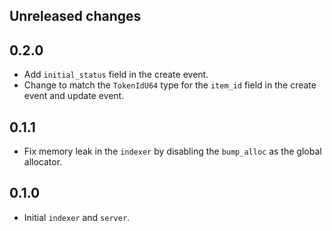 ## Unreleased changes

## 0.2.0

- Add `initial_status` field in the create event.
- Change to match the `TokenIdU64` type for the `item_id` field in the create event and update event.

## 0.1.1

- Fix memory leak in the `indexer` by disabling the `bump_alloc` as the global allocator.

## 0.1.0

-   Initial `indexer` and `server`.
